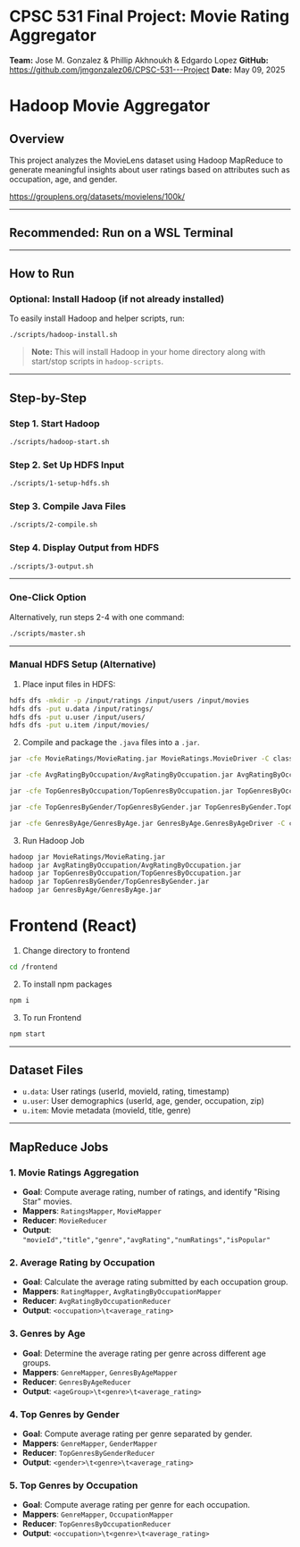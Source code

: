# CPSC 531 Final Project: Movie Rating Aggregator

**Team:**  Jose M. Gonzalez & Phillip Akhnoukh & Edgardo Lopez
**GitHub:**   https://github.com/jmgonzalez06/CPSC-531---Project
**Date:** May 09, 2025


# Hadoop Movie Aggregator

## Overview
This project analyzes the MovieLens dataset using Hadoop MapReduce to generate meaningful insights about user ratings based on attributes such as occupation, age, and gender.

https://grouplens.org/datasets/movielens/100k/

---

## Recommended: Run on a WSL Terminal

---

## How to Run

### Optional: Install Hadoop (if not already installed)
To easily install Hadoop and helper scripts, run:
```bash
./scripts/hadoop-install.sh
```

> **Note:** This will install Hadoop in your home directory along with start/stop scripts in `hadoop-scripts`.

---

## Step-by-Step

### Step 1. **Start Hadoop**
```bash
./scripts/hadoop-start.sh
```

### Step 2. **Set Up HDFS Input**
```bash
./scripts/1-setup-hdfs.sh
```

### Step 3. **Compile Java Files**
```bash
./scripts/2-compile.sh
```

### Step 4. **Display Output from HDFS**
```bash
./scripts/3-output.sh
```

---

### One-Click Option
Alternatively, run steps 2-4 with one command:
```bash
./scripts/master.sh
```

---

### Manual HDFS Setup (Alternative)

1. Place input files in HDFS:
```bash
hdfs dfs -mkdir -p /input/ratings /input/users /input/movies
hdfs dfs -put u.data /input/ratings/
hdfs dfs -put u.user /input/users/
hdfs dfs -put u.item /input/movies/
```

2. Compile and package the `.java` files into a `.jar`.
```bash
jar -cfe MovieRatings/MovieRating.jar MovieRatings.MovieDriver -C classes .

jar -cfe AvgRatingByOccupation/AvgRatingByOccupation.jar AvgRatingByOccupation.AvgRatingByOccupationDriver -C classes .

jar -cfe TopGenresByOccupation/TopGenresByOccupation.jar TopGenresByOccupation.TopGenresByOccupationDriver -C classes .

jar -cfe TopGenresByGender/TopGenresByGender.jar TopGenresByGender.TopGenresByGenderDriver -C classes .

jar -cfe GenresByAge/GenresByAge.jar GenresByAge.GenresByAgeDriver -C classes .
```

3. Run Hadoop Job
```bash
hadoop jar MovieRatings/MovieRating.jar
hadoop jar AvgRatingByOccupation/AvgRatingByOccupation.jar
hadoop jar TopGenresByOccupation/TopGenresByOccupation.jar
hadoop jar TopGenresByGender/TopGenresByGender.jar
hadoop jar GenresByAge/GenresByAge.jar
```

# Frontend (React)

1. Change directory to frontend
```bash
cd /frontend
```
2. To install npm packages
```bash
npm i
```
3. To run Frontend
```bash 
npm start
```



---

## Dataset Files

- `u.data`: User ratings (userId, movieId, rating, timestamp)
- `u.user`: User demographics (userId, age, gender, occupation, zip)
- `u.item`: Movie metadata (movieId, title, genre)

---

## MapReduce Jobs

### 1. **Movie Ratings Aggregation**
- **Goal**: Compute average rating, number of ratings, and identify "Rising Star" movies.
- **Mappers**: `RatingsMapper`, `MovieMapper`
- **Reducer**: `MovieReducer`
- **Output**: `"movieId","title","genre","avgRating","numRatings","isPopular"`

### 2. **Average Rating by Occupation**
- **Goal**: Calculate the average rating submitted by each occupation group.
- **Mappers**: `RatingMapper`, `AvgRatingByOccupationMapper`
- **Reducer**: `AvgRatingByOccupationReducer`
- **Output**: `<occupation>\t<average_rating>`

### 3. **Genres by Age**
- **Goal**: Determine the average rating per genre across different age groups.
- **Mappers**: `GenreMapper`, `GenresByAgeMapper`
- **Reducer**: `GenresByAgeReducer`
- **Output**: `<ageGroup>\t<genre>\t<average_rating>`

### 4. **Top Genres by Gender**
- **Goal**: Compute average rating per genre separated by gender.
- **Mappers**: `GenreMapper`, `GenderMapper`
- **Reducer**: `TopGenresByGenderReducer`
- **Output**: `<gender>\t<genre>\t<average_rating>`

### 5. **Top Genres by Occupation**
- **Goal**: Compute average rating per genre for each occupation.
- **Mappers**: `GenreMapper`, `OccupationMapper`
- **Reducer**: `TopGenresByOccupationReducer`
- **Output**: `<occupation>\t<genre>\t<average_rating>`
